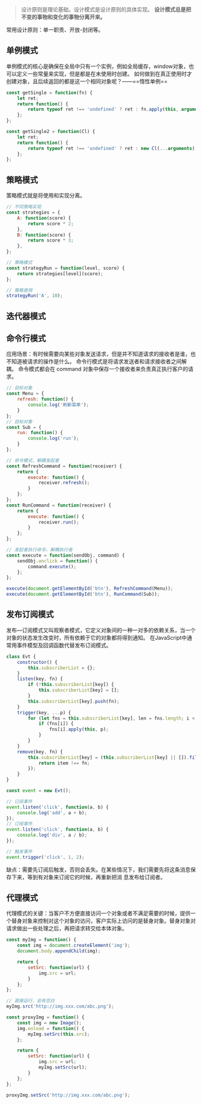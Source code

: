 > 设计原则是理论基础，设计模式是设计原则的具体实现。
> **设计模式总是把不变的事物和变化的事物分离开来。**

常用设计原则：单一职责、开放-封闭等。

## 单例模式

单例模式的核心是确保在全局中只有一个实例，例如全局缓存，window对象，也可以定义一些常量来实现，但是都是在未使用时创建。
如何做到在真正使用时才创建对象，且后续返回的都是这一个相同对象呢？——==惰性单例==

```javascript
const getSingle = function(fn) {
	let ret;
	return function() {
		return typeof ret !== 'undefined' ? ret : fn.apply(this, arguments);
	};
};

const getSingle2 = function(Cl) {
	let ret;
	return function() {
		return typeof ret !== 'undefined' ? ret : new Cl(...arguments);
	};
};
```

## 策略模式

策略模式就是将使用和实现分离。

```javascript
// 不同策略实现
const strategies = {
	A: function(score) {
		return score * 2;
	},
	B: function(score) {
		return score * 3;
	},
};

// 策略模式
const strategyRun = function(level, score) {
	return strategies[level](score);
};

// 策略使用
strategyRun('A', 10);
```

## 迭代器模式

## 命令行模式

应用场景：有时候需要向某些对象发送请求，但是并不知道请求的接收者是谁，也不知道被请求的操作是什么。
命令行模式是将请求发送者和请求接收者之间解耦。
命令模式都会在 command 对象中保存一个接收者来负责真正执行客户的请求。

```javascript
// 目标对象
const Menu = {
	refresh: function() {
		console.log('刷新菜单');
	}
};
// 目标对象
const Sub = {
	run: function() {
		console.log('run');
	}
};

// 命令模式，解耦发起者
const RefreshCommand = function(receiver) {
	return {
		execute: function() {
			receiver.refresh();
		}
	};
};
const RunCommand = function(receiver) {
	return {
		execute: function() {
			receiver.run();
		}
	};
};

// 发起者执行命令，解耦执行者
const execute = function(sendObj, command) {
	sendObj.onclick = function() {
		command.execute();
	};
};

execute(document.getElementById('btn'), RefreshCommand(Menu));
execute(document.getElementById('btn'), RunCommand(Sub));
```

## 发布订阅模式

发布—订阅模式又叫观察者模式，它定义对象间的一种一对多的依赖关系，当一个对象的状态发生改变时，所有依赖于它的对象都将得到通知。
在JavaScript中通常用事件模型及回调函数代替发布订阅模式。

```javascript
class Evt {
	constructor() {
		this.subscriberList = {};
	}
	listen(key, fn) {
		if (!this.subscriberList[key]) {
			this.subscriberList[key] = [];
		}
		this.subscriberList[key].push(fn);
	}
	trigger(key, ...p) {
		for (let fns = this.subscriberList[key], len = fns.length; i < len; i++) {
			if (fns[i]) {
				fns[i].apply(this, p);
			}
		}
	}
	remove(key, fn) {
		this.subscriberList[key] = (this.subscriberList[key] || []).filter(item => {
			return item !== fn;
		});
	}
}

const event = new Evt();

// 订阅事件
event.listen('click', function(a, b) {
	console.log('add', a + b);
});
// 订阅事件
event.listen('click', function(a, b) {
	console.log('div', a / b);
});

// 触发事件
event.trigger('click', 1, 2);
```

缺点：需要先订阅后触发，否则会丢失。在某些情况下，我们需要先将这条消息保存下来，等到有对象来订阅它的时候，再重新把消 息发布给订阅者。

## 代理模式

代理模式的关键：当客户不方便直接访问一个对象或者不满足需要的时候，提供一个替身对象来控制对这个对象的访问，客户实际上访问的是替身对象。替身对象对请求做出一些处理之后，再把请求转交给本体对象。

```javascript
const myImg = function() {
	const img = document.createElement('img');
	document.body.appendChild(img);

	return {
		setSrc: function(url) {
			img.src = url;
		}
	};
};

// 直接运行，会有空白
myImg.src('http://img.xxx.com/abc.png');

const proxyImg = function() {
	const img = new Image();
	img.onload = function() {
		myImg.setSrc(this.src); 
	};

	return {
		setSrc: function(url) {
			img.src = url;
			myImg.setSrc(url);
		}
	};
};

proxyImg.setSrc('http://img.xxx.com/abc.png');
```
